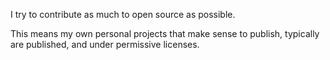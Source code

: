 I try to contribute as much to open source as possible.

This means my own personal projects that make sense to publish,
typically are published, and under permissive licenses.
